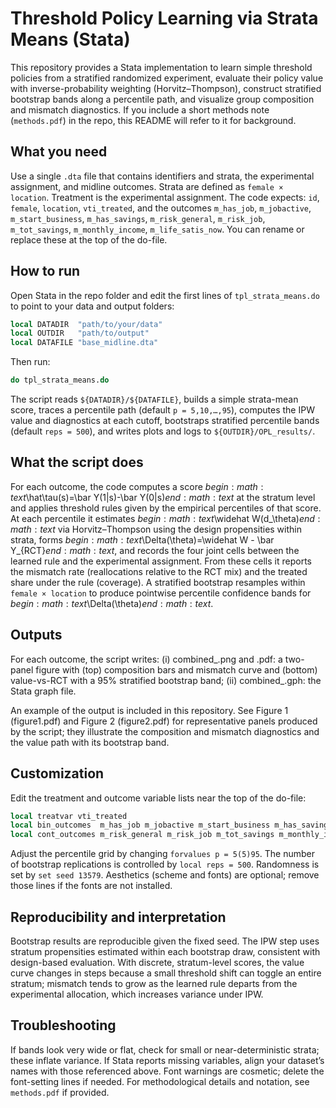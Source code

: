 # Threshold Policy Learning via Strata Means (Stata)

This repository provides a Stata implementation to learn simple threshold policies from a stratified randomized experiment, evaluate their policy value with inverse-probability weighting (Horvitz–Thompson), construct stratified bootstrap bands along a percentile path, and visualize group composition and mismatch diagnostics. If you include a short methods note (`methods.pdf`) in the repo, this README will refer to it for background.

## What you need

Use a single `.dta` file that contains identifiers and strata, the experimental assignment, and midline outcomes. Strata are defined as `female × location`. Treatment is the experimental assignment. The code expects: `id`, `female`, `location`, `vti_treated`, and the outcomes `m_has_job`, `m_jobactive`, `m_start_business`, `m_has_savings`, `m_risk_general`, `m_risk_job`, `m_tot_savings`, `m_monthly_income`, `m_life_satis_now`. You can rename or replace these at the top of the do-file.

## How to run

Open Stata in the repo folder and edit the first lines of `tpl_strata_means.do` to point to your data and output folders:

```stata
local DATADIR  "path/to/your/data"
local OUTDIR   "path/to/output"
local DATAFILE "base_midline.dta"
```

Then run:

```stata
do tpl_strata_means.do
```

The script reads `${DATADIR}/${DATAFILE}`, builds a simple strata-mean score, traces a percentile path (default `p = 5,10,…,95`), computes the IPW value and diagnostics at each cutoff, bootstraps stratified percentile bands (default `reps = 500`), and writes plots and logs to `${OUTDIR}/OPL_results/`.

## What the script does

For each outcome, the code computes a score $begin:math:text$\\hat\\tau(s)=\\bar Y(1|s)-\\bar Y(0|s)$end:math:text$ at the stratum level and applies threshold rules given by the empirical percentiles of that score. At each percentile it estimates $begin:math:text$\\widehat W(d_\\theta)$end:math:text$ via Horvitz–Thompson using the design propensities within strata, forms $begin:math:text$\\Delta(\\theta)=\\widehat W - \\bar Y_{RCT}$end:math:text$, and records the four joint cells between the learned rule and the experimental assignment. From these cells it reports the mismatch rate (reallocations relative to the RCT mix) and the treated share under the rule (coverage). A stratified bootstrap resamples within `female × location` to produce pointwise percentile confidence bands for $begin:math:text$\\Delta(\\theta)$end:math:text$.

## Outputs

For each outcome, the script writes: (i)	combined_<outcome>.png and .pdf: a two-panel figure with (top) composition bars and mismatch curve and (bottom) value-vs-RCT with a 95% stratified bootstrap band; (ii)	combined_<outcome>.gph: the Stata graph file.

An example of the output is included in this repository. See Figure 1 (figure1.pdf) and Figure 2 (figure2.pdf) for representative panels produced by the script; they illustrate the composition and mismatch diagnostics and the value path with its bootstrap band.
## Customization

Edit the treatment and outcome variable lists near the top of the do-file:

```stata
local treatvar vti_treated
local bin_outcomes  m_has_job m_jobactive m_start_business m_has_savings
local cont_outcomes m_risk_general m_risk_job m_tot_savings m_monthly_income m_life_satis_now
```

Adjust the percentile grid by changing `forvalues p = 5(5)95`. The number of bootstrap replications is controlled by `local reps = 500`. Randomness is set by `set seed 13579`. Aesthetics (scheme and fonts) are optional; remove those lines if the fonts are not installed.

## Reproducibility and interpretation

Bootstrap results are reproducible given the fixed seed. The IPW step uses stratum propensities estimated within each bootstrap draw, consistent with design-based evaluation. With discrete, stratum-level scores, the value curve changes in steps because a small threshold shift can toggle an entire stratum; mismatch tends to grow as the learned rule departs from the experimental allocation, which increases variance under IPW.

## Troubleshooting

If bands look very wide or flat, check for small or near-deterministic strata; these inflate variance. If Stata reports missing variables, align your dataset’s names with those referenced above. Font warnings are cosmetic; delete the font-setting lines if needed. For methodological details and notation, see `methods.pdf` if provided.
